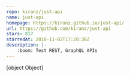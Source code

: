 ```yaml
---
repo: kiranz/just-api
name: just-api
homepage: https://kiranz.github.io/just-api/
url: https://github.com/kiranz/just-api
stars: 817
starredAt: 2018-11-02T17:20:36Z
description: |-
    :boom: Test REST, GraphQL APIs
---
```


[object Object]
